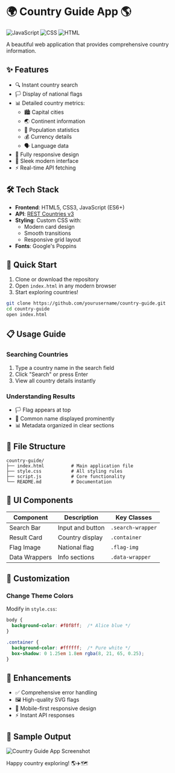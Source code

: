 # 🌍 Country Guide App 🌎

![JavaScript](https://img.shields.io/badge/JavaScript-ES6+-yellow) ![CSS](https://img.shields.io/badge/CSS-3-blue) ![HTML](https://img.shields.io/badge/HTML-5-orange) 

A beautiful web application that provides comprehensive country information.

## ✨ Features

- 🔍 Instant country search
- 🏳️ Display of national flags
- 📊 Detailed country metrics:
  - 🏙️ Capital cities
  - 🌏 Continent information
  - 👥 Population statistics
  - 💰 Currency details
  - 🗣️ Language data
- 📱 Fully responsive design
- 🎨 Sleek modern interface
- ⚡ Real-time API fetching

## 🛠️ Tech Stack

- **Frontend**: HTML5, CSS3, JavaScript (ES6+)
- **API**: [REST Countries v3](https://restcountries.com/)
- **Styling**: Custom CSS with:
  - Modern card design
  - Smooth transitions
  - Responsive grid layout
- **Fonts**: Google's Poppins

## 🚀 Quick Start

1. Clone or download the repository
2. Open `index.html` in any modern browser
3. Start exploring countries!

```bash
git clone https://github.com/yourusername/country-guide.git
cd country-guide
open index.html
```

## 📋 Usage Guide

### Searching Countries
1. Type a country name in the search field
2. Click "Search" or press Enter
3. View all country details instantly

### Understanding Results
- 🏳️ Flag appears at top
- 📝 Common name displayed prominently
- 📊 Metadata organized in clear sections

## 📂 File Structure

```
country-guide/
├── index.html          # Main application file
├── style.css           # All styling rules
├── script.js           # Core functionality
└── README.md           # Documentation
```

## 🎨 UI Components

| Component | Description | Key Classes |
|-----------|-------------|-------------|
| Search Bar | Input and button | `.search-wrapper` |
| Result Card | Country display | `.container` |
| Flag Image | National flag | `.flag-img` |
| Data Wrappers | Info sections | `.data-wrapper` |

## 🔧 Customization

### Change Theme Colors
Modify in `style.css`:
```css
body {
  background-color: #f0f8ff;  /* Alice blue */
}

.container {
  background-color: #ffffff;  /* Pure white */
  box-shadow: 0 1.25em 1.8em rgba(8, 21, 65, 0.25);
}
```


## 🌟 Enhancements

- ✅ Comprehensive error handling
- 🖼️ High-quality SVG flags
- 📱 Mobile-first responsive design
- ⚡ Instant API responses

## 📸 Sample Output

![Country Guide App Screenshot](https://github.com/user-attachments/assets/a167a69a-87e2-4aa8-8c84-3d921a27d341)


Happy country exploring! 🌎✈️🗺️
```

